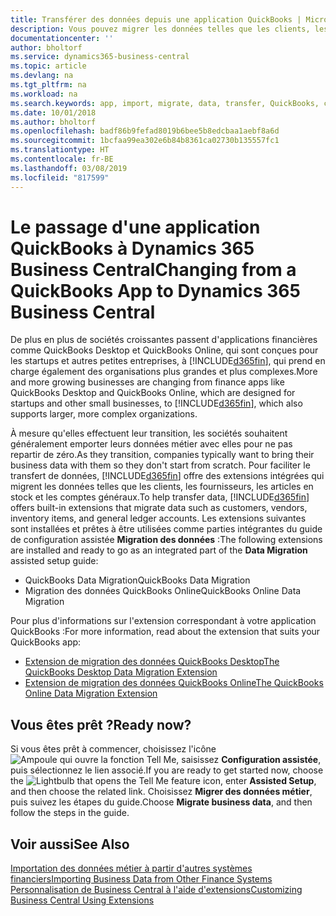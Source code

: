 ```yaml
---
title: Transférer des données depuis une application QuickBooks | Microsoft Docs
description: Vous pouvez migrer les données telles que les clients, les fournisseurs, les articles en stock et les comptes généraux des applications QuickBooks vers Business Central.
documentationcenter: ''
author: bholtorf
ms.service: dynamics365-business-central
ms.topic: article
ms.devlang: na
ms.tgt_pltfrm: na
ms.workload: na
ms.search.keywords: app, import, migrate, data, transfer, QuickBooks, customize
ms.date: 10/01/2018
ms.author: bholtorf
ms.openlocfilehash: badf86b9fefad8019b6bee5b8edcbaa1aebf8a6d
ms.sourcegitcommit: 1bcfaa99ea302e6b84b8361ca02730b135557fc1
ms.translationtype: HT
ms.contentlocale: fr-BE
ms.lasthandoff: 03/08/2019
ms.locfileid: "817599"
---
```

# <a name="changing-from-a-quickbooks-app-to-dynamics-365-business-central"></a><span data-ttu-id="dbe70-103">Le passage d'une application QuickBooks à Dynamics 365 Business Central</span><span class="sxs-lookup"><span data-stu-id="dbe70-103">Changing from a QuickBooks App to Dynamics 365 Business Central</span></span>
<span data-ttu-id="dbe70-104">De plus en plus de sociétés croissantes passent d'applications financières comme QuickBooks Desktop et QuickBooks Online, qui sont conçues pour les startups et autres petites entreprises, à [!INCLUDE[d365fin](includes/d365fin_md.md)], qui prend en charge également des organisations plus grandes et plus complexes.</span><span class="sxs-lookup"><span data-stu-id="dbe70-104">More and more growing businesses are changing from finance apps like QuickBooks Desktop and QuickBooks Online, which are designed for startups and other small businesses, to [!INCLUDE[d365fin](includes/d365fin_md.md)], which also supports larger, more complex organizations.</span></span> 

<span data-ttu-id="dbe70-105">À mesure qu'elles effectuent leur transition, les sociétés souhaitent généralement emporter leurs données métier avec elles pour ne pas repartir de zéro.</span><span class="sxs-lookup"><span data-stu-id="dbe70-105">As they transition, companies typically want to bring their business data with them so they don't start from scratch.</span></span> <span data-ttu-id="dbe70-106">Pour faciliter le transfert de données, [!INCLUDE[d365fin](includes/d365fin_md.md)] offre des extensions intégrées qui migrent les données telles que les clients, les fournisseurs, les articles en stock et les comptes généraux.</span><span class="sxs-lookup"><span data-stu-id="dbe70-106">To help transfer data, [!INCLUDE[d365fin](includes/d365fin_md.md)] offers built-in extensions that migrate data such as customers, vendors, inventory items, and general ledger accounts.</span></span> <span data-ttu-id="dbe70-107">Les extensions suivantes sont installées et prêtes à être utilisées comme parties intégrantes du guide de configuration assistée **Migration des données** :</span><span class="sxs-lookup"><span data-stu-id="dbe70-107">The following extensions are installed and ready to go as an integrated part of the **Data Migration** assisted setup guide:</span></span>

* <span data-ttu-id="dbe70-108">QuickBooks Data Migration</span><span class="sxs-lookup"><span data-stu-id="dbe70-108">QuickBooks Data Migration</span></span> 
* <span data-ttu-id="dbe70-109">Migration des données QuickBooks Online</span><span class="sxs-lookup"><span data-stu-id="dbe70-109">QuickBooks Online Data Migration</span></span>

<span data-ttu-id="dbe70-110">Pour plus d'informations sur l'extension correspondant à votre application QuickBooks :</span><span class="sxs-lookup"><span data-stu-id="dbe70-110">For more information, read about the extension that suits your QuickBooks app:</span></span>   

* [<span data-ttu-id="dbe70-111">Extension de migration des données QuickBooks Desktop</span><span class="sxs-lookup"><span data-stu-id="dbe70-111">The QuickBooks Desktop Data Migration Extension</span></span>](ui-extensions-quickbooks-data-migration.md)
* [<span data-ttu-id="dbe70-112">Extension de migration des données QuickBooks Online</span><span class="sxs-lookup"><span data-stu-id="dbe70-112">The QuickBooks Online Data Migration Extension</span></span>](ui-extensions-quickbooks-online-data-migration.md)

## <a name="ready-now"></a><span data-ttu-id="dbe70-113">Vous êtes prêt ?</span><span class="sxs-lookup"><span data-stu-id="dbe70-113">Ready now?</span></span>
<span data-ttu-id="dbe70-114">Si vous êtes prêt à commencer, choisissez l'icône ![Ampoule qui ouvre la fonction Tell Me](media/ui-search/search_small.png "Dites-moi ce que vous voulez faire"), saisissez **Configuration assistée**, puis sélectionnez le lien associé.</span><span class="sxs-lookup"><span data-stu-id="dbe70-114">If you are ready to get started now, choose the ![Lightbulb that opens the Tell Me feature](media/ui-search/search_small.png "Tell me what you want to do") icon, enter **Assisted Setup**, and then choose the related link.</span></span> <span data-ttu-id="dbe70-115">Choisissez **Migrer des données métier**, puis suivez les étapes du guide.</span><span class="sxs-lookup"><span data-stu-id="dbe70-115">Choose **Migrate business data**, and then follow the steps in the guide.</span></span>

## <a name="see-also"></a><span data-ttu-id="dbe70-116">Voir aussi</span><span class="sxs-lookup"><span data-stu-id="dbe70-116">See Also</span></span>
[<span data-ttu-id="dbe70-117">Importation des données métier à partir d'autres systèmes financiers</span><span class="sxs-lookup"><span data-stu-id="dbe70-117">Importing Business Data from Other Finance Systems</span></span>](across-import-data-configuration-packages.md)  
[<span data-ttu-id="dbe70-118">Personnalisation de Business Central à l'aide d'extensions</span><span class="sxs-lookup"><span data-stu-id="dbe70-118">Customizing Business Central Using Extensions</span></span>](ui-extensions.md)   
